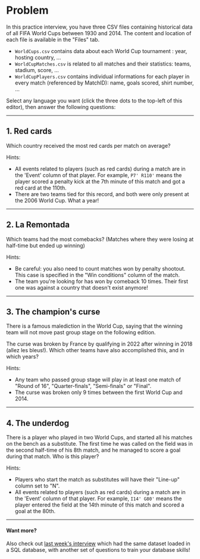 # Problem

In this practice interview, you have three CSV files containing historical data of all FIFA World Cups between 1930 and 2014. The content and location of each file is available in the "Files" tab.

- `WorldCups.csv` contains data about each World Cup tournament : year, hosting country, ...
- `WorldCupMatches.csv` is related to all matches and their statistics: teams, stadium, score, ...
- `WorldCupPlayers.csv` contains individual informations for each player in every match (referenced by MatchID): name, goals scored, shirt number, ...

Select any language you want (click the three dots to the top-left of this editor), then answer the following questions:

---

## 1. Red cards

Which country received the most red cards per match on average?

Hints:
- All events related to players (such as red cards) during a match are in the 'Event' column of that player. For example, `P7' R110'` means the player scored a penalty kick at the 7th minute of this match and got a red card at the 110th.
- There are two teams tied for this record, and both were only present at the 2006 World Cup. What a year!

---

## 2. La Remontada

Which teams had the most comebacks? (Matches where they were losing at half-time but ended up winning)

Hints:
- Be careful: you also need to count matches won by penalty shootout. This case is specified in the "Win conditions" column of the match.
- The team you're looking for has won by comeback 10 times. Their first one was against a country that doesn't exist anymore!

---

## 3. The champion's curse

There is a famous malediction in the World Cup, saying that the winning team will not move past group stage on the following edition.

The curse was broken by France by qualifying in 2022 after winning in 2018 (allez les bleus!). Which other teams have also accomplished this, and in which years?

Hints:
- Any team who passed group stage will play in at least one match of "Round of 16", "Quarter-finals", "Semi-finals" or "Final".
- The curse was broken only 9 times between the first World Cup and 2014.

---

## 4. The underdog

There is a player who played in two World Cups, and started all his matches on the bench as a substitute. The first time he was called on the field was in the second half-time of his 8th match, and he managed to score a goal during that match. Who is this player?

Hints:
- Players who start the match as substitutes will have their "Line-up" column set to "N".
- All events related to players (such as red cards) during a match are in the 'Event' column of that player. For example, `I14' G80'` means the player entered the field at the 14th minute of this match and scored a goal at the 80th.

---

#### Want more?
Also check out [last week's interview](https://coderpad.io/blog/interviewing/tiny-interviews-world-cup-sql/) which had the same dataset loaded in a SQL database, with another set of questions to train your database skills!